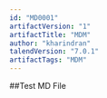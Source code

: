 ```yaml
---
id: "MD0001"
artifactVersion: "1"
artifactTitle: "MDM"
author: "kharindran"
talendVersion: "7.0.1"
artifactTags: "MDM"
---
```


##Test MD File